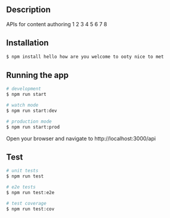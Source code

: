 ## Description

APIs for content authoring 1 2 3 4 5 6 7 8

## Installation

```bash
$ npm install hello how are you welcome to ooty nice to met
```

## Running the app

```bash
# development
$ npm run start

# watch mode
$ npm run start:dev

# production mode
$ npm run start:prod
```

Open your browser and navigate to http://localhost:3000/api

## Test

```bash
# unit tests
$ npm run test

# e2e tests
$ npm run test:e2e

# test coverage
$ npm run test:cov
```

